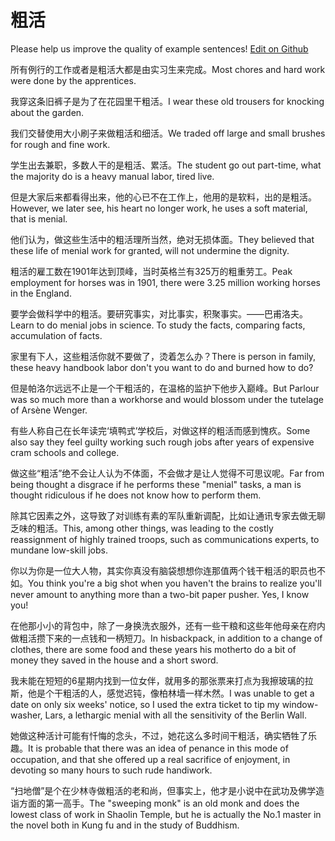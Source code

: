 # 粗活

Please help us improve the quality of example sentences! [Edit on Github](https://github.com/jiyushe/jiyu-example-sentence-source/blob/main/chinese/cuhuo.md)

<p><span class="chinese">所有例行的工作或者是粗活大都是由实习生来完成。</span><span class="english">Most chores and hard work were done by the apprentices.</span></p>

<p><span class="chinese">我穿这条旧裤子是为了在花园里干粗活。</span><span class="english">I wear these old trousers for knocking about the garden.</span></p>

<p><span class="chinese">我们交替使用大小刷子来做粗活和细活。</span><span class="english">We traded off large and small brushes for rough and fine work.</span></p>

<p><span class="chinese">学生出去兼职，多数人干的是粗活、累活。</span><span class="english">The student go out part-time, what the majority do is a heavy manual labor, tired live.</span></p>

<p><span class="chinese">但是大家后来都看得出来，他的心已不在工作上，他用的是软料，出的是粗活。</span><span class="english">However, we later see, his heart no longer work, he uses a soft material, that is menial.</span></p>

<p><span class="chinese">他们认为，做这些生活中的粗活理所当然，绝对无损体面。</span><span class="english">They believed that these life of menial work for granted, will not undermine the dignity.</span></p>

<p><span class="chinese">粗活的雇工数在1901年达到顶峰，当时英格兰有325万的粗重劳工。</span><span class="english">Peak employment for horses was in 1901, there were 3.25 million working horses in the England.</span></p>

<p><span class="chinese">要学会做科学中的粗活。要研究事实，对比事实，积聚事实。——巴甫洛夫。</span><span class="english">Learn to do menial jobs in science. To study the facts, comparing facts, accumulation of facts.</span></p>

<p><span class="chinese">家里有下人，这些粗活你就不要做了，烫着怎么办？</span><span class="english">There is person in family, these heavy handbook labor don't you want to do and burned how to do?</span></p>

<p><span class="chinese">但是帕洛尔远远不止是一个干粗活的，在温格的监护下他步入巅峰。</span><span class="english">But Parlour was so much more than a workhorse and would blossom under the tutelage of Arsène Wenger.</span></p>

<p><span class="chinese">有些人称自己在长年读完‘填鸭式’学校后，对做这样的粗活而感到愧疚。</span><span class="english">Some also say they feel guilty working such rough jobs after years of expensive cram schools and college.</span></p>

<p><span class="chinese">做这些“粗活”绝不会让人认为不体面，不会做才是让人觉得不可思议呢。</span><span class="english">Far from being thought a disgrace if he performs these "menial" tasks, a man is thought ridiculous if he does not know how to perform them.</span></p>

<p><span class="chinese">除其它因素之外，这导致了对训练有素的军队重新调配，比如让通讯专家去做无聊乏味的粗活。</span><span class="english">This, among other things, was leading to the costly reassignment of highly trained troops, such as communications experts, to mundane low-skill jobs.</span></p>

<p><span class="chinese">你以为你是一位大人物，其实你真没有脑袋想想你连那值两个钱干粗活的职员也不如。</span><span class="english">You think you're a big shot when you haven't the brains to realize you'll never amount to anything more than a two-bit paper pusher. Yes, I know you!</span></p>

<p><span class="chinese">在他那小小的背包中，除了一身换洗衣服外，还有一些干粮和这些年他母亲在府内做粗活攒下来的一点钱和一柄短刀。</span><span class="english">In hisbackpack, in addition to a change of clothes, there are some food and these years his motherto do a bit of money they saved in the house and a short sword.</span></p>

<p><span class="chinese">我未能在短短的6星期内找到一位女伴，就用多的那张票来打点为我擦玻璃的拉斯，他是个干粗活的人，感觉迟钝，像柏林墙一样木然。</span><span class="english">I was unable to get a date on only six weeks' notice, so I used the extra ticket to tip my window-washer, Lars, a lethargic menial with all the sensitivity of the Berlin Wall.</span></p>

<p><span class="chinese">她做这种活计可能有忏悔的念头，不过，她花这么多时间干粗活，确实牺牲了乐趣。</span><span class="english">It is probable that there was an idea of penance in this mode of occupation, and that she offered up a real sacrifice of enjoyment, in devoting so many hours to such rude handiwork.</span></p>

<p><span class="chinese">“扫地僧”是个在少林寺做粗活的老和尚，但事实上，他才是小说中在武功及佛学造诣方面的第一高手。</span><span class="english">The "sweeping monk" is an old monk and does the lowest class of work in Shaolin Temple, but he is actually the No.1 master in the novel both in Kung fu and in the study of Buddhism.</span></p>

